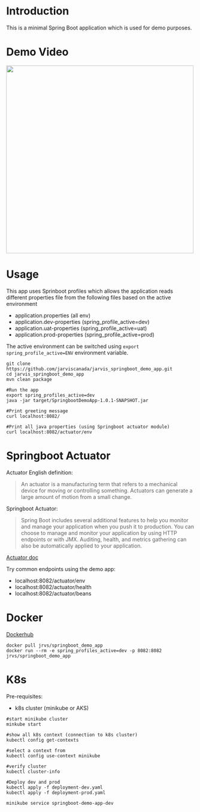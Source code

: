 # Introduction
This is a minimal Spring Boot application which is used for
demo purposes.

# Demo Video

<a href="https://www.notion.so/jarviscanada/Spring-Boot-Demo-App-196eed5805e545a8819fbed78a15fd60" target="_blank">
<img src="https://i.imgur.com/7ZvDXFA.jpg" width=500px>
</a>


# Usage

This app uses Sprinboot profiles which allows the application
reads different properties file from the following files based on
the active environment
* application.properties (all env)
* application.dev-properties (spring_profile_active=dev)
* application.uat-properties (spring_profile_active=uat)
* application.prod-properties (spring_profile_active=prod)

The active environment can be switched using `export spring_profile_active=ENV`
environment variable.

```
git clone https://github.com/jarviscanada/jarvis_springboot_demo_app.git 
cd jarvis_springboot_demo_app
mvn clean package

#Run the app
export spring_profiles_active=dev
java -jar target/SpringbootDemoApp-1.0.1-SNAPSHOT.jar

#Print greeting message
curl localhost:8082/

#Print all java properties (using Springboot actuator module)
curl localhost:8082/actuator/env
```

# Springboot Actuator

Actuator English definition:
> An actuator is a manufacturing term that refers to a mechanical device for moving or controlling something. Actuators can generate a large amount of motion from a small change.

Springboot Actuator:
> Spring Boot includes several additional features to help you monitor and manage your application when you push it to production. You can choose to manage and monitor your application by using HTTP endpoints or with JMX. Auditing, health, and metrics gathering can also be automatically applied to your application.
  
[Actuator doc](https://docs.spring.io/spring-boot/docs/current/reference/htmlsingle/#production-ready)

Try common endpoints using the demo app:
* localhost:8082/actuator/env
* localhost:8082/actuator/health
* localhost:8082/actuator/beans

# Docker
[Dockerhub](https://hub.docker.com/r/jrvs/springboot_demo_app)

```
docker pull jrvs/springboot_demo_app
docker run --rm -e spring_profiles_active=dev -p 8082:8082 jrvs/springboot_demo_app
```

# K8s
Pre-requisites:
* k8s cluster (minikube or AKS)

```
#start minikube cluster
minkube start

#show all k8s context (connection to k8s cluster)
kubectl config get-contexts 

#select a context from
kubectl config use-context minikube

#verify cluster
kubectl cluster-info

#Deploy dev and prod
kubectl apply -f deployment-dev.yaml
kubectl apply -f deployment-prod.yaml

minikube service springboot-demo-app-dev
```
